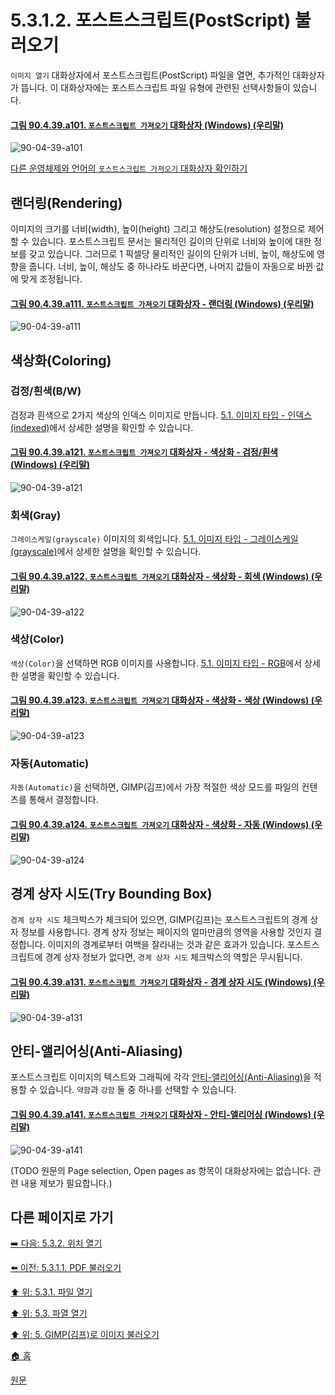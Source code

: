 # 5.3.1.2. 포스트스크립트(PostScript) 불러오기
`이미지 열기` 대화상자에서 포스트스크립트(PostScript) 파일을 열면, 추가적인 대화상자가 뜹니다. 이 대화상자에는 포스트스크립트 파일 유형에 관련된 선택사항들이 있습니다.

<a id="90-04-39-a101"></a>

#### [그림 90.4.39.a101. `포스트스크립트 가져오기` 대화상자 (Windows) (우리말)](./90-04-39-import_from_postscript.md#90-04-39-a101)
![90-04-39-a101](https://github.com/wonder13662/gimp/assets/15767104/b31fc9f9-07e1-4315-a4a2-6c7dcf601c68)

[다른 운영체제와 언어의 `포스트스크립트 가져오기` 대화상자 확인하기](./90-04-39-import_from_postscript.md#90-04-39-a102)

## 랜더링(Rendering)
이미지의 크기를 너비(width), 높이(height) 그리고 해상도(resolution) 설정으로 제어할 수 있습니다. 포스트스크립트 문서는 물리적인 길이의 단위로 너비와 높이에 대한 정보를 갖고 있습니다. 그러므로 1 픽셀당 물리적인 길이의 단위가 너비, 높이, 해상도에 영향을 줍니다. 너비, 높이, 해상도 중 하나라도 바꾼다면, 나머지 값들이 자동으로 바뀐 값에 맞게 조정됩니다.

<a id="90-04-39-a111"></a>

#### [그림 90.4.39.a111. `포스트스크립트 가져오기` 대화상자 - 랜더링 (Windows) (우리말)](./90-04-39-import_from_postscript.md#90-04-39-a111)
![90-04-39-a111](https://github.com/wonder13662/gimp/assets/15767104/398f20d2-5366-456c-9ffe-84280704d9bf)

## 색상화(Coloring)
### 검정/흰색(B/W)
검정과 흰색으로 2가지 색상의 인덱스 이미지로 만듭니다. [5.1. 이미지 타입 - 인덱스(indexed)](./05-01-image-types.md#05-01-s3)에서 상세한 설명을 확인할 수 있습니다.

<a id="90-04-39-a121"></a>

#### [그림 90.4.39.a121. `포스트스크립트 가져오기` 대화상자 - 색상화 - 검정/흰색 (Windows) (우리말)](./90-04-39-import_from_postscript.md#90-04-39-a121)
![90-04-39-a121](https://github.com/wonder13662/gimp/assets/15767104/0f22a599-7bf5-4618-8f10-b22f07d63875)

### 회색(Gray)
`그레이스케일(grayscale)` 이미지의 회색입니다. [5.1. 이미지 타입 - 그레이스케일(grayscale)](./05-01-image-types.md#05-01-s2)에서 상세한 설명을 확인할 수 있습니다.

<a id="90-04-39-a122"></a>

#### [그림 90.4.39.a122. `포스트스크립트 가져오기` 대화상자 - 색상화 - 회색 (Windows) (우리말)](./90-04-39-import_from_postscript.md#90-04-39-a122)
![90-04-39-a122](https://github.com/wonder13662/gimp/assets/15767104/aa033cfe-0363-439c-a8ab-c6537f685e9c)

### 색상(Color)
`색상(Color)`을 선택하면 RGB 이미지를 사용합니다. [5.1. 이미지 타입 - RGB](./05-01-image-types.md#05-01-s1)에서 상세한 설명을 확인할 수 있습니다.

<a id="90-04-39-a123"></a>

#### [그림 90.4.39.a123. `포스트스크립트 가져오기` 대화상자 - 색상화 - 색상 (Windows) (우리말)](./90-04-39-import_from_postscript.md#90-04-39-a123)
![90-04-39-a123](https://github.com/wonder13662/gimp/assets/15767104/ac0ea23f-7c05-4838-901f-046c66286f9e)

### 자동(Automatic)
`자동(Automatic)`을 선택하면, GIMP(김프)에서 가장 적절한 색상 모드를 파일의 컨텐츠를 통해서 결정합니다.

<a id="90-04-39-a124"></a>

#### [그림 90.4.39.a124. `포스트스크립트 가져오기` 대화상자 - 색상화 - 자동 (Windows) (우리말)](./90-04-39-import_from_postscript.md#90-04-39-a124)
![90-04-39-a124](https://github.com/wonder13662/gimp/assets/15767104/b358edbf-e82f-40aa-b060-94358c3423ee)

## 경계 상자 시도(Try Bounding Box)
`경계 상자 시도` 체크박스가 체크되어 있으면, GIMP(김프)는 포스트스크립트의 경계 상자 정보를 사용합니다. 경계 상자 정보는 페이지의 얼마만큼의 영역을 사용할 것인지 결정합니다. 이미지의 경계로부터 여백을 잘라내는 것과 같은 효과가 있습니다. 포스트스크립트에 경계 상자 정보가 없다면, `경계 상자 시도` 체크박스의 역할은 무시됩니다.

<a id="90-04-39-a131"></a>

#### [그림 90.4.39.a131. `포스트스크립트 가져오기` 대화상자 - 경계 상자 시도 (Windows) (우리말)](./90-04-39-import_from_postscript.md#90-04-39-a131)
![90-04-39-a131](https://github.com/wonder13662/gimp/assets/15767104/12023097-dfc8-4b5a-8ad0-899e3323429e)

## 안티-앨리어싱(Anti-Aliasing)
포스트스크립트 이미지의 텍스트와 그래픽에 각각 [안티-앨리어싱(Anti-Aliasing)](./19-glossaryx-Anti-Aliasing.md)을 적용할 수 있습니다. `약함`과 `강함` 둘 중 하나를 선택할 수 있습니다.

<a id="90-04-39-a141"></a>

#### [그림 90.4.39.a141. `포스트스크립트 가져오기` 대화상자 - 안티-앨리어싱 (Windows) (우리말)](./90-04-39-import_from_postscript.md#90-04-39-a141)
![90-04-39-a141](https://github.com/wonder13662/gimp/assets/15767104/67e7bfb0-68a2-4f21-9c68-b7ace8182660)

(TODO 원문의 Page selection, Open pages as 항목이 대화상자에는 없습니다. 관련 내용 제보가 필요합니다.)

## 다른 페이지로 가기

[➡️ 다음: 5.3.2. 위치 열기](./05-03-02-open-location.md)

[⬅️ 이전: 5.3.1.1. PDF 불러오기](./05-03-01-01-import_from_pdf.md)

[⬆️ 위: 5.3.1. 파일 열기](./05-03-01-00-open-file.md)

[⬆️ 위: 5.3. 파열 열기](./05-03-00-opening-files.md)

[⬆️ 위: 5. GIMP(김프)로 이미지 불러오기](./05-00-getting-images-into-gimp.md)

[🏠 홈](./00-home.md)

[원문](https://docs.gimp.org/2.10/ko/gimp-using-fileformats-opening.html#file-ps-load)